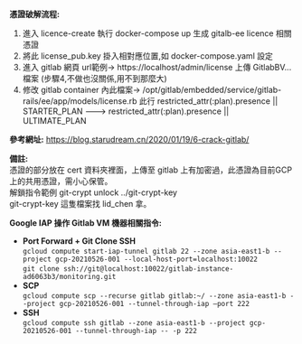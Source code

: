 **憑證破解流程:**  
1. 進入 licence-create 執行 docker-compose up 生成 gitalb-ee licence 相關憑證
2. 將此 license_pub.key 掛入相對應位置,如 docker-compose.yaml 設定
3. 進入 gitlab 網頁 url範例-> https://localhost/admin/license 上傳 GitlabBV...檔案
(步驟4,不做也沒關係,用不到那麼大)
4. 修改 gitlab container 內此檔案-> /opt/gitlab/embedded/service/gitlab-rails/ee/app/models/license.rb
   此行 restricted_attr(:plan).presence || STARTER_PLAN ---> restricted_attr(:plan).presence || ULTIMATE_PLAN 

**參考網址:**
https://blog.starudream.cn/2020/01/19/6-crack-gitlab/

**備註:**  
憑證的部分放在 cert 資料夾裡面，上傳至 gitlab 上有加密過，此憑證為目前GCP上的共用憑證，需小心保管。  
解鎖指令範例 git-crypt unlock ../git-crypt-key  
git-crypt-key 這隻檔案找 lid_chen 拿。  

**Google IAP 操作 Gitlab VM 機器相關指令:**  

- **Port Forward + Git Clone SSH**  
`gcloud compute start-iap-tunnel gitlab 22 --zone asia-east1-b --project gcp-20210526-001 --local-host-port=localhost:10022`  
`git clone ssh://git@localhost:10022/gitlab-instance-ad6063b3/monitoring.git`
- **SCP**  
`gcloud compute scp --recurse gitlab gitlab:~/ --zone asia-east1-b --project gcp-20210526-001 --tunnel-through-iap —port 222`  
- **SSH**  
`gcloud compute ssh gitlab --zone asia-east1-b --project gcp-20210526-001 --tunnel-through-iap -- -p 222`
